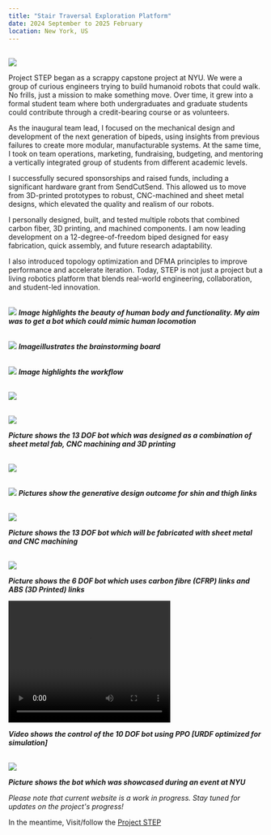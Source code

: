```yaml
---
title: "Stair Traversal Exploration Platform"
date: 2024 September to 2025 February
location: New York, US
---
```


<br/><img src='/images/new front1.png'>

Project STEP began as a scrappy capstone project at NYU. We were a group of curious engineers trying to build humanoid robots that could walk. No frills, just a mission to make something move. Over time, it grew into a formal student team where both undergraduates and graduate students could contribute through a credit-bearing course or as volunteers.

As the inaugural team lead, I focused on the mechanical design and development of the next generation of bipeds, using insights from previous failures to create more modular, manufacturable systems. At the same time, I took on team operations, marketing, fundraising, budgeting, and mentoring a vertically integrated group of students from different academic levels.

I successfully secured sponsorships and raised funds, including a significant hardware grant from SendCutSend. This allowed us to move from 3D-printed prototypes to robust, CNC-machined and sheet metal designs, which elevated the quality and realism of our robots.

I personally designed, built, and tested multiple robots that combined carbon fiber, 3D printing, and machined components. I am now leading development on a 12-degree-of-freedom biped designed for easy fabrication, quick assembly, and future research adaptability.

I also introduced topology optimization and DFMA principles to improve performance and accelerate iteration. Today, STEP is not just a project but a living robotics platform that blends real-world engineering, collaboration, and student-led innovation.


<br/><img src='/images/inspo.png'>
***Image highlights the beauty of human body and functionality. My aim was to get a bot which could mimic human locomotion***

<br/><img src='/images/brainstorm.png'>
***Imageillustrates the brainstorming board***

<br/><img src='/images/workflow.png'>
***Image highlights the workflow***

<br/><img src='/images/side new.png'>

<br/><img src='/images/front new.png'>

***Picture shows the 13 DOF bot which was designed as a combination of sheet metal fab, CNC machining and 3D printing***

<br/><img src='/images/gendesign shin.png'>

<br/><img src='/images/gendesign thigh.png'>
***Pictures show the generative design outcome for shin and thigh links***


<br/><img src='/images/Screenshot 2025-07-11 182636.png'>


***Picture shows the 13 DOF bot which will be fabricated with sheet metal and CNC machining***


<br/><img src='/images/6dofcf.png'>


***Picture shows the 6 DOF bot which uses carbon fibre (CFRP) links and ABS (3D Printed) links***



<video width="320" height="240" controls autoplay>
  <source src='/images/10 dof walk.mp4' type='video/mp4'>
  Your browser does not support the video tag.
</video>

***Video shows the control of the 10 DOF bot using PPO [URDF optimized for simulation]***


<br/><img src='/images/6-8dof.jpeg'>

***Picture shows the bot which was showcased during an event at NYU***

*Please note that current website is a work in progress. Stay tuned for updates on the project's progress!*

In the meantime, Visit/follow the [Project STEP](https://ma82112.wixsite.com/nyuprojectstep)
